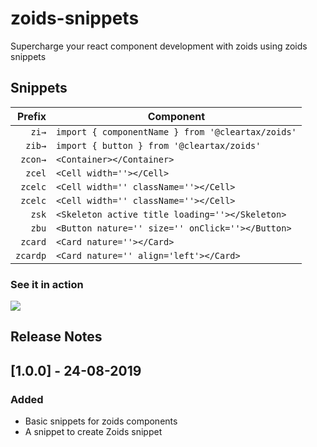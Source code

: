 # zoids-snippets

Supercharge your react component development with zoids using zoids snippets

## Snippets

|  Prefix | Component                                           |
| ------: | --------------------------------------------------- |
|  `zi→`  | `import { componentName } from '@cleartax/zoids'`   |
|  `zib→`  | `import { button } from '@cleartax/zoids'`         |
|  `zcon→`| `<Container></Container>`                           |
|  `zcel` | `<Cell width=''></Cell>`                            |
|  `zcelc`| `<Cell width='' className=''></Cell>`               |
|  `zcelc`| `<Cell width='' className=''></Cell>`               |
|  `zsk`| `<Skeleton active title loading=''></Skeleton>`       |
|  `zbu`| `<Button nature='' size='' onClick=''></Button>`      |
|  `zcard`| `<Card nature=''></Card>`                           |
|  `zcardp`| `<Card nature='' align='left'></Card>`             |

### See it in action

![](https://assets1.cleartax-cdn.com/cleargst-frontend/misc/1566637441_zoid-snippets.gif)

## Release Notes

## [1.0.0] - 24-08-2019

### Added

- Basic snippets for zoids components
- A snippet to create Zoids snippet
